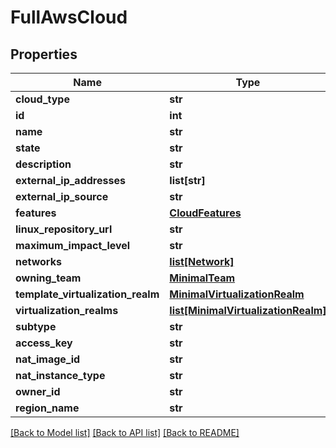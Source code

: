 # FullAwsCloud

## Properties
Name | Type | Description | Notes
------------ | ------------- | ------------- | -------------
**cloud_type** | **str** |  | [optional] 
**id** | **int** |  | [optional] 
**name** | **str** |  | 
**state** | **str** |  | [optional] 
**description** | **str** |  | [optional] 
**external_ip_addresses** | **list[str]** |  | [optional] 
**external_ip_source** | **str** |  | 
**features** | [**CloudFeatures**](CloudFeatures.md) |  | [optional] 
**linux_repository_url** | **str** |  | [optional] 
**maximum_impact_level** | **str** |  | 
**networks** | [**list[Network]**](Network.md) |  | [optional] 
**owning_team** | [**MinimalTeam**](MinimalTeam.md) |  | [optional] 
**template_virtualization_realm** | [**MinimalVirtualizationRealm**](MinimalVirtualizationRealm.md) |  | [optional] 
**virtualization_realms** | [**list[MinimalVirtualizationRealm]**](MinimalVirtualizationRealm.md) |  | [optional] 
**subtype** | **str** |  | 
**access_key** | **str** |  | [optional] 
**nat_image_id** | **str** |  | [optional] 
**nat_instance_type** | **str** |  | [optional] 
**owner_id** | **str** |  | [optional] 
**region_name** | **str** |  | [optional] 

[[Back to Model list]](../README.md#documentation-for-models) [[Back to API list]](../README.md#documentation-for-api-endpoints) [[Back to README]](../README.md)


